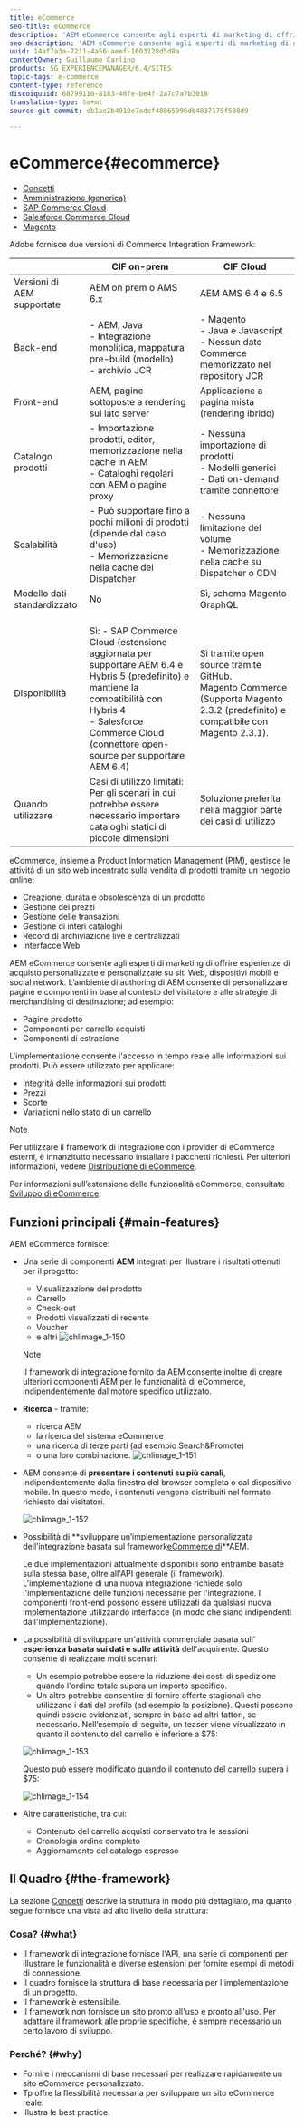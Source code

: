 ```yaml
---
title: eCommerce
seo-title: eCommerce
description: 'AEM eCommerce consente agli esperti di marketing di offrire esperienze di acquisto personalizzate e personalizzate su siti Web, dispositivi mobili e social network. '
seo-description: 'AEM eCommerce consente agli esperti di marketing di offrire esperienze di acquisto personalizzate e personalizzate su siti Web, dispositivi mobili e social network. '
uuid: 14af7a3a-7211-4a56-aeef-1603128d5d8a
contentOwner: Guillaume Carlino
products: SG_EXPERIENCEMANAGER/6.4/SITES
topic-tags: e-commerce
content-type: reference
discoiquuid: 68799110-8183-40fe-be4f-2a7c7a7b3018
translation-type: tm+mt
source-git-commit: eb1ae2b4910e7adef48865996db4837175f588d9

---
```



# eCommerce{#ecommerce}

* [Concetti](/help/sites-administering/concepts.md)
* [Amministrazione (generica)](/help/sites-administering/generic.md)
* [SAP Commerce Cloud](/help/sites-administering/sap-commerce-cloud.md)
* [Salesforce Commerce Cloud](https://github.com/adobe/commerce-salesforce)
* [Magento](https://www.adobe.io/apis/experiencecloud/commerce-integration-framework/integrations.html#!AdobeDocs/commerce-cif-documentation/master/integrations/02-AEM-Magento.md)

Adobe fornisce due versioni di Commerce Integration Framework:

|  | CIF on-prem | CIF Cloud |
|-------------------------|--------------------------------------------------------------------------------------------------------------------------------------------------------------------------------------------------------|------------------------------------------------------------------------------------------------------------------------|
| Versioni di AEM supportate | AEM on prem o AMS 6.x | AEM AMS 6.4 e 6.5 |
| Back-end | - AEM, Java <br> - Integrazione monolitica, mappatura pre-build (modello)<br> - archivio JCR | - Magento <br>- Java e Javascript <br>- Nessun dato Commerce memorizzato nel repository JCR |
| Front-end | AEM, pagine sottoposte a rendering sul lato server | Applicazione a pagina mista (rendering ibrido) |
| Catalogo prodotti | - Importazione prodotti, editor, memorizzazione nella cache in AEM <br>- Cataloghi regolari con AEM o pagine proxy | - Nessuna importazione di prodotti <br>- Modelli generici <br>- Dati on-demand tramite connettore |
| Scalabilità | - Può supportare fino a pochi milioni di prodotti (dipende dal caso d&#39;uso) <br> - Memorizzazione nella cache del Dispatcher | - Nessuna limitazione del volume <br>- Memorizzazione nella cache su Dispatcher o CDN |
| Modello dati standardizzato | No | Sì, schema Magento GraphQL |
| Disponibilità | <br> Sì: - SAP Commerce Cloud (estensione aggiornata per supportare AEM 6.4 e Hybris 5 (predefinito) e mantiene la compatibilità con Hybris 4 <br>- Salesforce Commerce Cloud (connettore open-source per supportare AEM 6.4) | Sì tramite open source tramite GitHub. <br> Magento Commerce (Supporta Magento 2.3.2 (predefinito) e compatibile con Magento 2.3.1). |
| Quando utilizzare | Casi di utilizzo limitati: Per gli scenari in cui potrebbe essere necessario importare cataloghi statici di piccole dimensioni | Soluzione preferita nella maggior parte dei casi di utilizzo |

eCommerce, insieme a Product Information Management (PIM), gestisce le attività di un sito web incentrato sulla vendita di prodotti tramite un negozio online:

* Creazione, durata e obsolescenza di un prodotto
* Gestione dei prezzi
* Gestione delle transazioni
* Gestione di interi cataloghi
* Record di archiviazione live e centralizzati
* Interfacce Web

AEM eCommerce consente agli esperti di marketing di offrire esperienze di acquisto personalizzate e personalizzate su siti Web, dispositivi mobili e social network. L’ambiente di authoring di AEM consente di personalizzare pagine e componenti in base al contesto del visitatore e alle strategie di merchandising di destinazione; ad esempio:

* Pagine prodotto
* Componenti per carrello acquisti
* Componenti di estrazione

L&#39;implementazione consente l&#39;accesso in tempo reale alle informazioni sui prodotti. Può essere utilizzato per applicare:

* Integrità delle informazioni sui prodotti
* Prezzi
* Scorte
* Variazioni nello stato di un carrello

>[!NOTE]
>
>Per utilizzare il framework di integrazione con i provider di eCommerce esterni, è innanzitutto necessario installare i pacchetti richiesti. Per ulteriori informazioni, vedere [Distribuzione di eCommerce](/help/sites-deploying/ecommerce.md).
>
>Per informazioni sull’estensione delle funzionalità eCommerce, consultate [Sviluppo di eCommerce](/help/sites-developing/ecommerce.md).

## Funzioni principali {#main-features}

AEM eCommerce fornisce:

* Una serie di componenti **AEM** integrati per illustrare i risultati ottenuti per il progetto:

   * Visualizzazione del prodotto
   * Carrello
   * Check-out
   * Prodotti visualizzati di recente
   * Voucher
   * e altri
   ![chlimage_1-150](assets/chlimage_1-150.png)

   >[!NOTE]
   >
   >Il framework di integrazione fornito da AEM consente inoltre di creare ulteriori componenti AEM per le funzionalità di eCommerce, indipendentemente dal motore specifico utilizzato.

* **Ricerca** - tramite:

   * ricerca AEM
   * la ricerca del sistema eCommerce
   * una ricerca di terze parti (ad esempio Search&amp;Promote)
   * o una loro combinazione.
   ![chlimage_1-151](assets/chlimage_1-151.png)

* AEM consente di **presentare i contenuti su più canali**, indipendentemente dalla finestra del browser completa o dal dispositivo mobile. In questo modo, i contenuti vengono distribuiti nel formato richiesto dai visitatori.

   ![chlimage_1-152](assets/chlimage_1-152.png)

* Possibilità di **sviluppare un’implementazione personalizzata dell’integrazione basata sul framework[eCommerce di](#the-framework)**AEM.

   Le due implementazioni attualmente disponibili sono entrambe basate sulla stessa base, oltre all&#39;API generale (il framework). L&#39;implementazione di una nuova integrazione richiede solo l&#39;implementazione delle funzioni necessarie per l&#39;integrazione. I componenti front-end possono essere utilizzati da qualsiasi nuova implementazione utilizzando interfacce (in modo che siano indipendenti dall&#39;implementazione).

* La possibilità di sviluppare un&#39;attività commerciale basata sull&#39; **esperienza basata sui dati e sulle attività** dell&#39;acquirente. Questo consente di realizzare molti scenari:

   * Un esempio potrebbe essere la riduzione dei costi di spedizione quando l&#39;ordine totale supera un importo specifico.
   * Un altro potrebbe consentire di fornire offerte stagionali che utilizzano i dati del profilo (ad esempio la posizione). Questi possono quindi essere evidenziati, sempre in base ad altri fattori, se necessario.
   Nell’esempio di seguito, un teaser viene visualizzato in quanto il contenuto del carrello è inferiore a $75:

   ![chlimage_1-153](assets/chlimage_1-153.png)

   Questo può essere modificato quando il contenuto del carrello supera i $75:

   ![chlimage_1-154](assets/chlimage_1-154.png)

* Altre caratteristiche, tra cui:

   * Contenuto del carrello acquisti conservato tra le sessioni
   * Cronologia ordine completo
   * Aggiornamento del catalogo espresso

## Il Quadro {#the-framework}

La sezione [Concetti](/help/sites-administering/concepts.md) descrive la struttura in modo più dettagliato, ma quanto segue fornisce una vista ad alto livello della struttura:

### Cosa? {#what}

* Il framework di integrazione fornisce l&#39;API, una serie di componenti per illustrare le funzionalità e diverse estensioni per fornire esempi di metodi di connessione.
* Il quadro fornisce la struttura di base necessaria per l&#39;implementazione di un progetto.
* Il framework è estensibile.
* Il framework non fornisce un sito pronto all&#39;uso e pronto all&#39;uso. Per adattare il framework alle proprie specifiche, è sempre necessario un certo lavoro di sviluppo.

### Perché? {#why}

* Fornire i meccanismi di base necessari per realizzare rapidamente un sito eCommerce personalizzato.
* Tp offre la flessibilità necessaria per sviluppare un sito eCommerce reale.
* Illustra le best practice.

